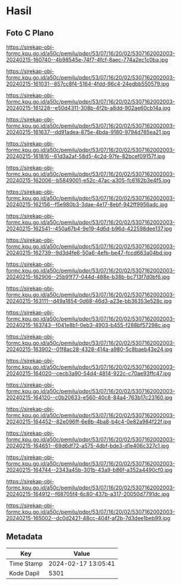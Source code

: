 # Hasil

## Foto C Plano

https://sirekap-obj-formc.kpu.go.id/a50c/pemilu/pdpr/53/07/16/20/02/5307162002003-20240215-160740--4b98545e-74f7-4fcf-8aec-774a2ec1c0ba.jpg

https://sirekap-obj-formc.kpu.go.id/a50c/pemilu/pdpr/53/07/16/20/02/5307162002003-20240215-161031--857cc8f4-5164-4fdd-96c4-24edbb550579.jpg

https://sirekap-obj-formc.kpu.go.id/a50c/pemilu/pdpr/53/07/16/20/02/5307162002003-20240215-161228--e50d4311-308b-4f2b-a8dd-902ae60cb14a.jpg

https://sirekap-obj-formc.kpu.go.id/a50c/pemilu/pdpr/53/07/16/20/02/5307162002003-20240215-161637--dd91adea-875e-4bda-9180-9794d765ea21.jpg

https://sirekap-obj-formc.kpu.go.id/a50c/pemilu/pdpr/53/07/16/20/02/5307162002003-20240215-161816--61d3a2af-58d5-4c2d-97fe-82bcef09157f.jpg

https://sirekap-obj-formc.kpu.go.id/a50c/pemilu/pdpr/53/07/16/20/02/5307162002003-20240215-162006--b5849001-e52c-47ac-a305-fc6162b3e4f5.jpg

https://sirekap-obj-formc.kpu.go.id/a50c/pemilu/pdpr/53/07/16/20/02/5307162002003-20240215-162156--f5e980b3-3dae-4e17-8ebf-942ff9956adc.jpg

https://sirekap-obj-formc.kpu.go.id/a50c/pemilu/pdpr/53/07/16/20/02/5307162002003-20240215-162541--450a67b4-9e19-4d6d-b96d-422598dee137.jpg

https://sirekap-obj-formc.kpu.go.id/a50c/pemilu/pdpr/53/07/16/20/02/5307162002003-20240215-162739--9d3d4fe6-50a6-4efb-be47-fccd663a04bd.jpg

https://sirekap-obj-formc.kpu.go.id/a50c/pemilu/pdpr/53/07/16/20/02/5307162002003-20240215-162906--25b91f77-044d-488e-b38b-bc713f7d0bf6.jpg

https://sirekap-obj-formc.kpu.go.id/a50c/pemilu/pdpr/53/07/16/20/02/5307162002003-20240215-163111--d49a1854-0d68-46d3-a23e-bb36353e528c.jpg

https://sirekap-obj-formc.kpu.go.id/a50c/pemilu/pdpr/53/07/16/20/02/5307162002003-20240215-163743--f041e8b1-0eb3-4903-b455-f288bf57298c.jpg

https://sirekap-obj-formc.kpu.go.id/a50c/pemilu/pdpr/53/07/16/20/02/5307162002003-20240215-163902--01f8ac28-4328-414a-a980-5c8baeb43e24.jpg

https://sirekap-obj-formc.kpu.go.id/a50c/pemilu/pdpr/53/07/16/20/02/5307162002003-20240215-164020--cecb3a90-54d4-4814-922c-c70ae93ffc47.jpg

https://sirekap-obj-formc.kpu.go.id/a50c/pemilu/pdpr/53/07/16/20/02/5307162002003-20240215-164120--c0b20633-e560-40c8-84a4-763b17c23160.jpg

https://sirekap-obj-formc.kpu.go.id/a50c/pemilu/pdpr/53/07/16/20/02/5307162002003-20240215-164452--82e096ff-6e8b-4ba8-b4c4-0e82a984f22f.jpg

https://sirekap-obj-formc.kpu.go.id/a50c/pemilu/pdpr/53/07/16/20/02/5307162002003-20240215-164651--69d6df72-a575-4dbf-bde3-d1e406c327c1.jpg

https://sirekap-obj-formc.kpu.go.id/a50c/pemilu/pdpr/53/07/16/20/02/5307162002003-20240215-164744--2343a45b-301b-43a9-b86f-a352a4490cf0.jpg

https://sirekap-obj-formc.kpu.go.id/a50c/pemilu/pdpr/53/07/16/20/02/5307162002003-20240215-164912--f68705f4-6c80-437b-a317-20050d7791dc.jpg

https://sirekap-obj-formc.kpu.go.id/a50c/pemilu/pdpr/53/07/16/20/02/5307162002003-20240215-165002--dc0d2421-48cc-404f-af2b-7d3dee1beb99.jpg


## Metadata

| Key        | Value               |
| ---------- | ------------------- |
| Time Stamp | 2024-02-17 13:05:41 |
| Kode Dapil | 5301                |



